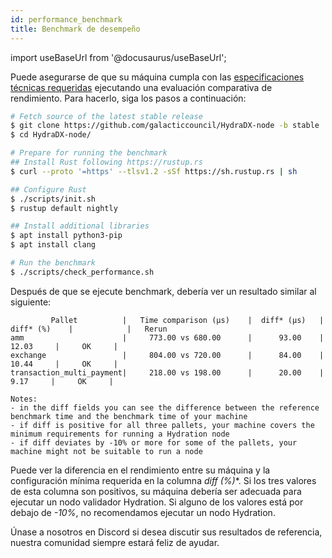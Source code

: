 ```yaml
---
id: performance_benchmark
title: Benchmark de desempeño
---
```


import useBaseUrl from '@docusaurus/useBaseUrl';

Puede asegurarse de que su máquina cumpla con las [especificaciones técnicas requeridas](/collator_setup#technical-specifications) ejecutando una evaluación comparativa de rendimiento. Para hacerlo, siga los pasos a continuación:

```bash
# Fetch source of the latest stable release
$ git clone https://github.com/galacticcouncil/HydraDX-node -b stable
$ cd HydraDX-node/

# Prepare for running the benchmark
## Install Rust following https://rustup.rs
$ curl --proto '=https' --tlsv1.2 -sSf https://sh.rustup.rs | sh

## Configure Rust
$ ./scripts/init.sh
$ rustup default nightly

## Install additional libraries
$ apt install python3-pip
$ apt install clang

# Run the benchmark
$ ./scripts/check_performance.sh
```

Después de que se ejecute benchmark, debería ver un resultado similar al siguiente:

```
         Pallet          |   Time comparison (µs)    |  diff* (µs)   |   diff* (%)    |            |   Rerun
amm                      |     773.00 vs 680.00      |      93.00    |      12.03     |     OK     |
exchange                 |     804.00 vs 720.00      |      84.00    |      10.44     |     OK     |
transaction_multi_payment|     218.00 vs 198.00      |      20.00    |       9.17     |     OK     |

Notes:
- in the diff fields you can see the difference between the reference benchmark time and the benchmark time of your machine
- if diff is positive for all three pallets, your machine covers the minimum requirements for running a Hydration node
- if diff deviates by -10% or more for some of the pallets, your machine might not be suitable to run a node
```

Puede ver la diferencia en el rendimiento entre su máquina y la configuración mínima requerida en la columna **diff* (%)**. Si los tres valores de esta columna son positivos, su máquina debería ser adecuada para ejecutar un nodo validador Hydration. Si alguno de los valores está por debajo de *-10%*, no recomendamos ejecutar un nodo Hydration.

Únase a nosotros en Discord si desea discutir sus resultados de referencia, nuestra comunidad siempre estará feliz de ayudar.